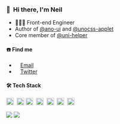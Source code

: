 <!-- <img src="https://readme-typing-svg.herokuapp.com/?font=Menlo&vCenter=true&lines=console.log(%27Hello+World!%27);Everything+happens+for+the+best."> -->

### 👋 &nbsp;Hi there, I'm Neil
- 🧑🏻‍💻 Front-end Engineer
- Author of [@ano-ui](https://github.com/ano-ui) and [@unocss-applet](https://github.com/unocss-applet)
- Core member of [@uni-helper](https://github.com/uni-helper)


#### ☎️ Find me

- <img height="10" src="https://api.iconify.design/fxemoji:email.svg">  [Email](mailto:zguoleex@gmail.com)
- <img height="10" src="https://api.iconify.design/logos:twitter.svg"> [Twitter](https://twitter.com/nei1ee)

#### 🛠 Tech Stack

<code><img height="20" src="https://api.iconify.design/logos-vue.svg"></code>&nbsp;
<code><img height="20" src="https://api.iconify.design/logos-react.svg"></code>
<code><img height="20" src="https://api.iconify.design/logos-vitejs.svg"></code>&nbsp;
<code><img height="20" src="https://api.iconify.design/logos-nuxt-icon.svg"></code>&nbsp;
<code><img height="20" src="https://api.iconify.design/logos-unocss.svg"></code>&nbsp;
<code><img height="20" src="https://api.iconify.design/logos-go.svg"></code>&nbsp;
<code><img height="20" src="https://api.iconify.design/logos-swift.svg"></code>&nbsp;

<p>
  <img src="https://cdn.jsdelivr.net/gh/zguolee/github-stats-transparent@output/generated/overview.svg">
  <img src="https://cdn.jsdelivr.net/gh/zguolee/github-stats-transparent@output/generated/languages.svg">
 </p>
